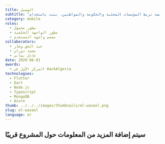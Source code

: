 ```yaml
---
title: الوصيل
subtitle: "مشروع الفائز بجائزة أول مكان في هاكاثون: منصة تربط المؤسسات المحلية والحكومة والمواطنين. بنيت باستخدام Flutter و Express.js و MongoDB و Azure NLP."
category: mobile
roles:
  - مطور محمول
  - مطور الواجهة الخلفية
  - مصمم واجهة المستخدم
collaborators:
  - عبد الحق وشار
  - محمد دوزان
  - عادل نماني
date: 2020-06-01
awards:
  - المركز الأول في HackAlgeria
technologies: 
  - Flutter
  - Dart
  - Node.js
  - Typescript
  - MongoDB
  - Azure
thumb: ../../../images/thumbnails/el-waseel.png
slug: el-waseel
language: ar
---
```


## سيتم إضافة المزيد من المعلومات حول المشروع قريبًا